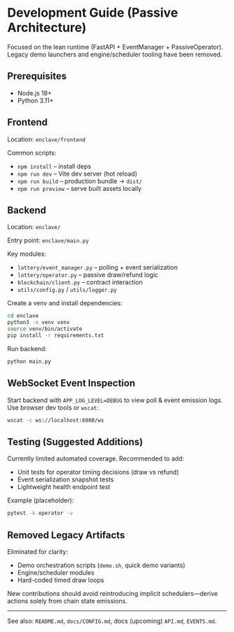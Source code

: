 # Development Guide (Passive Architecture)

Focused on the lean runtime (FastAPI + EventManager + PassiveOperator). Legacy demo launchers and engine/scheduler tooling have been removed.

## Prerequisites
- Node.js 18+
- Python 3.11+

## Frontend
Location: `enclave/frontend`

Common scripts:
* `npm install` – install deps
* `npm run dev` – Vite dev server (hot reload)
* `npm run build` – production bundle → `dist/`
* `npm run preview` – serve built assets locally

## Backend
Location: `enclave/`

Entry point: `enclave/main.py`

Key modules:
* `lottery/event_manager.py` – polling + event serialization
* `lottery/operator.py` – passive draw/refund logic
* `blockchain/client.py` – contract interaction
* `utils/config.py` / `utils/logger.py`

Create a venv and install dependencies:

```bash
cd enclave
python3 -m venv venv
source venv/bin/activate
pip install -r requirements.txt
```

Run backend:
```bash
python main.py
```

## WebSocket Event Inspection
Start backend with `APP_LOG_LEVEL=DEBUG` to view poll & event emission logs. Use browser dev tools or `wscat`:
```bash
wscat -c ws://localhost:6080/ws
```

## Testing (Suggested Additions)
Currently limited automated coverage. Recommended to add:
* Unit tests for operator timing decisions (draw vs refund)
* Event serialization snapshot tests
* Lightweight health endpoint test

Example (placeholder):
```bash
pytest -k operator -v
```

## Removed Legacy Artifacts
Eliminated for clarity:
* Demo orchestration scripts (`demo.sh`, quick demo variants)
* Engine/scheduler modules
* Hard-coded timed draw loops

New contributions should avoid reintroducing implicit schedulers—derive actions solely from chain state emissions.

---
See also: `README.md`, `docs/CONFIG.md`, docs (upcoming) `API.md`, `EVENTS.md`.